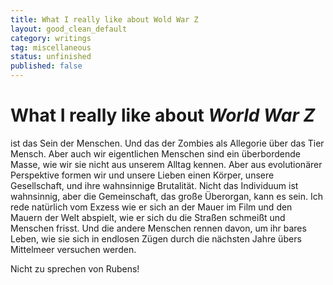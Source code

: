 ```yaml
---
title: What I really like about Wold War Z
layout: good_clean_default
category: writings
tag: miscellaneous
status: unfinished
published: false
---
```



# What I really like about *World War Z*

ist das Sein der Menschen. Und das der Zombies als Allegorie über das Tier
Mensch. Aber auch wir eigentlichen Menschen sind ein überbordende
Masse, wie wir sie nicht aus unserem Alltag kennen. Aber aus
evolutionärer Perspektive formen wir und unsere Lieben einen Körper, unsere
Gesellschaft, und ihre wahnsinnige Brutalität. Nicht das Individuum
ist wahnsinnig, aber die Gemeinschaft, das große Überorgan, kann es
sein. Ich rede natürlich vom Exzess wie er sich an der Mauer im Film
und den Mauern der Welt abspielt, wie er sich du die Straßen schmeißt
und Menschen frisst. Und die andere Menschen rennen davon, um ihr bares
Leben, wie sie sich in endlosen Zügen durch die nächsten Jahre übers
Mittelmeer versuchen werden.  

Nicht zu sprechen von Rubens!  
